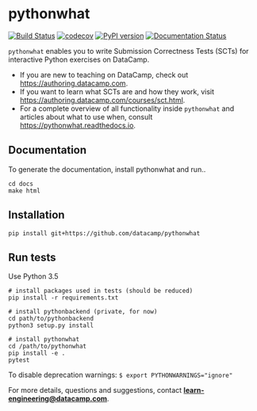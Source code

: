 # pythonwhat

[![Build Status](https://travis-ci.org/datacamp/pythonwhat.svg?branch=master)](https://travis-ci.org/datacamp/pythonwhat)
[![codecov](https://codecov.io/gh/datacamp/pythonwhat/branch/master/graph/badge.svg)](https://codecov.io/gh/datacamp/pythonwhat)
[![PyPI version](https://badge.fury.io/py/pythonwhat.svg)](https://badge.fury.io/py/pythonwhat)
[![Documentation Status](https://readthedocs.org/projects/pythonwhat/badge/?version=stable)](http://pythonwhat.readthedocs.io/en/stable/?badge=stable)

`pythonwhat` enables you to write Submission Correctness Tests (SCTs) for interactive Python exercises on DataCamp.

- If you are new to teaching on DataCamp, check out https://authoring.datacamp.com.
- If you want to learn what SCTs are and how they work, visit https://authoring.datacamp.com/courses/sct.html.
- For a complete overview of all functionality inside `pythonwhat` and articles about what to use when, consult https://pythonwhat.readthedocs.io.

## Documentation

To generate the documentation, install pythonwhat and run..

```
cd docs
make html
```

## Installation

```
pip install git+https://github.com/datacamp/pythonwhat
```

## Run tests

Use Python 3.5

```
# install packages used in tests (should be reduced)
pip install -r requirements.txt

# install pythonbackend (private, for now)
cd path/to/pythonbackend
python3 setup.py install

# install pythonwhat
cd /path/to/pythonwhat
pip install -e .
pytest
```

To disable deprecation warnings: `$ export PYTHONWARNINGS="ignore"`

For more details, questions and suggestions, contact <b>learn-engineering@datacamp.com</b>.
